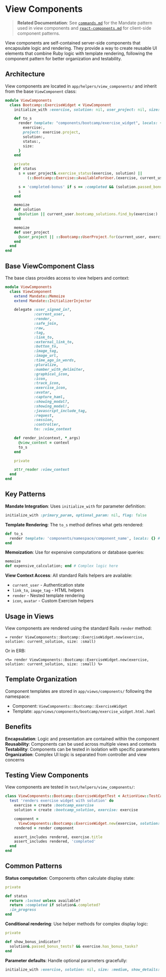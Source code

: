 # View Components

> **Related Documentation**: See [`commands.md`](./commands.md) for the Mandate pattern used in view components and [`react-components.md`](./react-components.md) for client-side component patterns.

View components are self-contained server-side components that encapsulate logic and rendering. They provide a way to create reusable UI elements that combine Ruby logic with template rendering, following the component pattern for better organization and testability.

## Architecture

View components are located in `app/helpers/view_components/` and inherit from the base `ViewComponent` class:

```ruby
module ViewComponents
  class Bootcamp::ExerciseWidget < ViewComponent
    initialize_with :exercise, solution: nil, user_project: nil, size: nil

    def to_s
      render template: "components/bootcamp/exercise_widget", locals: {
        exercise:,
        project: exercise.project,
        solution:,
        status:,
        size:
      }
    end

    private
    def status
      s = user_project&.exercise_status(exercise, solution) ||
          (::Bootcamp::Exercise::AvailableForUser.(exercise, current_user) ? :available : :locked)

      s = 'completed-bonus' if s == :completed && (solution.passed_bonus_tests? || !exercise.has_bonus_tasks?)
      s
    end

    memoize
    def solution
      @solution || current_user.bootcamp_solutions.find_by(exercise:)
    end

    memoize
    def user_project
      @user_project || ::Bootcamp::UserProject.for(current_user, exercise.project)
    end
  end
end
```

## Base ViewComponent Class

The base class provides access to view helpers and context:

```ruby
module ViewComponents
  class ViewComponent
    extend Mandate::Memoize
    extend Mandate::InitializerInjector

    delegate :user_signed_in?,
             :current_user,
             :render,
             :safe_join,
             :raw,
             :tag,
             :link_to,
             :external_link_to,
             :button_to,
             :image_tag,
             :image_url,
             :time_ago_in_words,
             :pluralize,
             :number_with_delimiter,
             :graphical_icon,
             :icon,
             :track_icon,
             :exercise_icon,
             :avatar,
             :capture_haml,
             :showing_modal?,
             :showing_modal!,
             :javascript_include_tag,
             :request,
             :session,
             :controller,
             to: :view_context

    def render_in(context, *_args)
      @view_context = context
      to_s
    end

    private

    attr_reader :view_context
  end
end
```

## Key Patterns

**Mandate Integration**: Uses `initialize_with` for parameter definition:

```ruby
initialize_with :primary_param, optional_param: nil, flag: false
```

**Template Rendering**: The `to_s` method defines what gets rendered:

```ruby
def to_s
  render template: 'components/namespace/component_name', locals: {} # Pass data to the template
end
```

**Memoization**: Use for expensive computations or database queries:

```ruby
memoize
def expensive_calculation; end # Complex logic here
```

**View Context Access**: All standard Rails helpers are available:

- `current_user` - Authentication state
- `link_to`, `image_tag` - HTML helpers
- `render` - Nested template rendering
- `icon`, `avatar` - Custom Exercism helpers

## Usage in Views

View components are rendered using the standard Rails `render` method:

```haml
= render ViewComponents::Bootcamp::ExerciseWidget.new(exercise, solution: current_solution, size: :small)
```

Or in ERB:

```erb
<%= render ViewComponents::Bootcamp::ExerciseWidget.new(exercise, solution: current_solution, size: :small) %>
```

## Template Organization

Component templates are stored in `app/views/components/` following the namespace:

- Component: `ViewComponents::Bootcamp::ExerciseWidget`
- Template: `app/views/components/bootcamp/exercise_widget.html.haml`

## Benefits

**Encapsulation**: Logic and presentation are contained within the component
**Reusability**: Components can be used across multiple views and contexts
**Testability**: Components can be tested in isolation with specific parameters
**Organization**: Complex UI logic is separated from controller and view concerns

## Testing View Components

View components are tested in `test/helpers/view_components/`:

```ruby
class ViewComponents::Bootcamp::ExerciseWidgetTest < ActionView::TestCase
  test 'renders exercise widget with solution' do
    exercise = create :bootcamp_exercise
    solution = create :bootcamp_solution, exercise: exercise

    component =
      ViewComponents::Bootcamp::ExerciseWidget.new(exercise, solution: solution)
    rendered = render component

    assert_includes rendered, exercise.title
    assert_includes rendered, 'completed'
  end
end
```

## Common Patterns

**Status computation**: Components often calculate display state:

```ruby
private

def status
  return :locked unless available?
  return :completed if solution&.completed?
  :in_progress
end
```

**Conditional rendering**: Use helper methods for complex display logic:

```ruby
private

def show_bonus_indicator?
  solution&.passed_bonus_tests? && exercise.has_bonus_tasks?
end
```

**Parameter defaults**: Handle optional parameters gracefully:

```ruby
initialize_with :exercise, solution: nil, size: :medium, show_details: true
```
